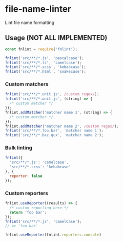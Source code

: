 # file-name-linter
Lint file name formatting

## Usage (NOT ALL IMPLEMENTED)

```js
const fnlint = require('fnlint');

fnlint('src/**/*.js', 'pascalcase');
fnlint('src/**/*.ts', 'camelcase');
fnlint('src/**/*.scss', 'kebabcase');
fnlint('src/**/*.html', 'snakecase');
```

### Custom matchers
```js
fnlint('src/**/*.unit.js', /custom regex/);
fnlint('src/**/*.unit.js', (string) => {
  /* custom matcher */
});
fnlint.addMatcher('matcher name 1', (string) => {
  /* custom matcher */
});
fnlint.addMatcher('matcher name 2', /custom regex/);
fnlint('src/**/*.foo.bar', 'matcher name 1');
fnlint('src/**/*.baz.qux', 'matcher name 2');
```

### Bulk linting
```js
fnlint({
  'src/**/*.js': 'camelcase',
  'src/**/*.scss': 'kebabcase'
}, {
  reporter: false
});
```

### Custom reporters
```js
fnlint.useReporter((results) => {
  /* custom reporting here */
  return 'foo bar';
});
fnlint('src/**/*.js', 'camelCase');
// => 'foo bar'

fnlint.useReporter(fnlint.reporters.console)
```
